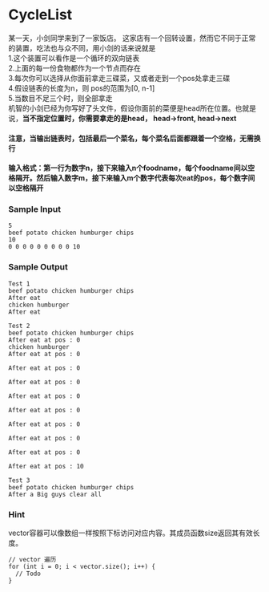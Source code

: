 # CycleList

某一天，小剑同学来到了一家饭店。
这家店有一个回转设置，然而它不同于正常的装置，吃法也与众不同，用小剑的话来说就是  
1.这个装置可以看作是一个循环的双向链表  
2.上面的每一份食物都作为一个节点而存在  
3.每次你可以选择从你面前拿走三碟菜，又或者走到一个pos处拿走三碟  
4.假设链表的长度为n，则 pos的范围为[0, n-1]  
5.当数目不足三个时，则全部拿走  
机智的小剑已经为你写好了头文件，假设你面前的菜便是head所在位置。也就是说，**当不指定位置时，你需要拿走的是head， head->front, head->next**
#### **注意，当输出链表时，包括最后一个菜名，每个菜名后面都跟着一个空格，无需换行**
#### 输入格式：第一行为数字n，接下来输入n个foodname，每个foodname间以空格隔开。然后输入数字m，接下来输入m个数字代表每次eat的pos，每个数字间以空格隔开
### Sample Input
```
5
beef potato chicken humburger chips
10
0 0 0 0 0 0 0 0 0 10
```
### Sample Output
```
Test 1
beef potato chicken humburger chips 
After eat
chicken humburger 
After eat

Test 2
beef potato chicken humburger chips 
After eat at pos : 0
chicken humburger 
After eat at pos : 0

After eat at pos : 0

After eat at pos : 0

After eat at pos : 0

After eat at pos : 0

After eat at pos : 0

After eat at pos : 0

After eat at pos : 0

After eat at pos : 10

Test 3
beef potato chicken humburger chips 
After a Big guys clear all

```

### Hint
vector容器可以像数组一样按照下标访问对应内容。其成员函数size返回其有效长度。  
```
// vector 遍历
for (int i = 0; i < vector.size(); i++) {
  // Todo
}
```